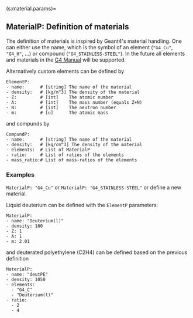 (s:material.params)=
## MaterialP:  Definition of materials

The definition of materials is inspired by Geant4's material handling. One can either use the name, which is the symbol of an element (`"G4_Cu"`, `"G4_H"`, ...) or compound (`"G4_STAINLESS-STEEL"`).
In the future all elements and materials in the [G4 Manual](https://geant4-userdoc.web.cern.ch/UsersGuides/ForApplicationDeveloper/html/Appendix/materialNames.html) will be supported.

Alternatively custom elements can be defined by

```{code} yaml
ElementP:
- name:      # [string] The name of the material
- density:   # [kg/m^3] The density of the material
- Z:         # [int]    The atomic number
- A:         # [int]    The mass number (equals Z+N)
- N:         # [int]    The neutron number
- m:         # [u]      The atomic mass
```

and compunds by

```{code} yaml
CompundP:
- name:      # [string] The name of the material
- density:   # [kg/cm^3] The density of the material
- elements:  # List of MaterialP
- ratio:     # List of ratios of the elements
- mass_ratio:# List of mass-ratios of the elements
```

### Examples
`MaterialP: "G4_Cu"` or `MaterialP: "G4_STAINLESS-STEEL"` or define a new material.

Liquid deuterium can be defined with the `ElementP` parameters:
```{code} yaml
MaterialP:
- name: "Deuterium(l)"
- density: 160
- Z: 1
- A: 1
- m: 2.01
```
and deuterated polyethylene (C2H4) can be defined based on the previous definition
```{code} yaml
MaterialP:
- name: "deutPE"
- density: 1050
- elements:
  - "G4_C"
  - "Deuterium(l)"
- ratio:
  - 2
  - 4
```


